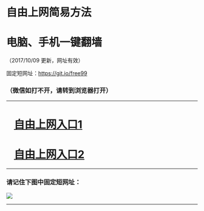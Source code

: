 ﻿# 自由上网简易方法

# 电脑、手机一键翻墙

（2017/10/09 更新，网址有效）

固定短网址：https://git.io/free99

### （微信如打不开，请转到浏览器打开）


***





# &nbsp;&nbsp; <a href="http://ft853724990.fwq-tz-1001.info/fwqtz01.html?t=100900124049 " target="_blank">自由上网入口1</a>
# &nbsp;&nbsp; <a href="http://ft403212430.fwq-tz-1002.info/fwqtz02.html?t=100900116753 " target="_blank">自由上网入口2</a>
***

### 请记住下图中固定短网址：

<img src="https://s3-us-west-2.amazonaws.com/fwq-1001/yjfq-20170905okok.png" /> 


***

